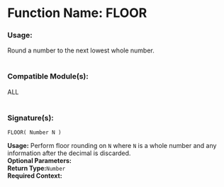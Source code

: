 # Function Name: FLOOR

### Usage:
Round a number to the next lowest whole number.
<br><br>

### Compatible Module(s):
ALL
<br><br>

### Signature(s):
```
FLOOR( Number N )
```
**Usage:** Perform floor rounding on `N` where `N` is a whole number and any information after the decimal is discarded.<br>
**Optional Parameters:**<br>
**Return Type:**`Number`<br>
**Required Context:**<br>
<br>